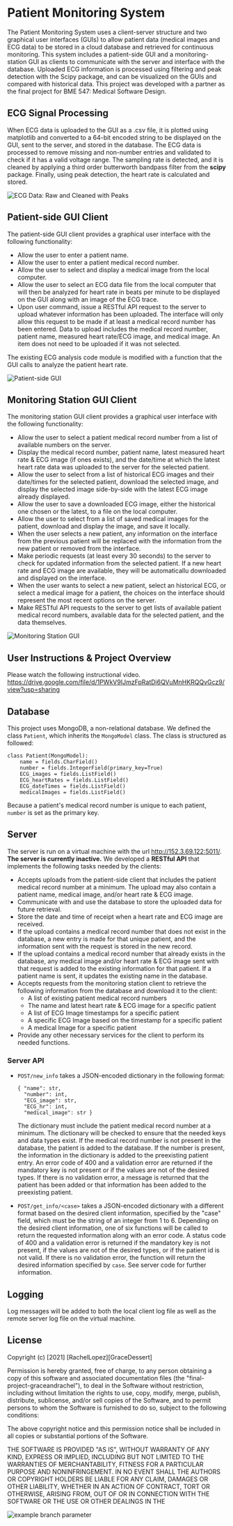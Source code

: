 # Patient Monitoring System


The Patient Monitoring System uses a client-server structure and two graphical user interfaces (GUIs) to allow patient data (medical images and ECG data) to be stored in a cloud database and retrieved for continuous monitoring. This system includes a patient-side GUI and a monitoring-station GUI as clients to communicate with the server and interface with the database. Uploaded ECG information is processed using filtering and peak detection with the Scipy package, and can be visualized on the GUIs and compared with historical data. This project was developed with a partner as the final project for BME 547: Medical Software Design.

## ECG Signal Processing

When ECG data is uploaded to the GUI as a .csv file, it is plotted using matplotlib and converted to a 64-bit encoded string to be displayed on the GUI, sent to the server, and stored in the database. 
The ECG data is processed to remove missing and non-number entries and validated to check if it has a valid voltage range. 
The sampling rate is detected, and it is cleaned by applying a third order butterworth bandpass filter from the **scipy** package. Finally, using peak detection, the heart rate is calculated and stored.

![ECG Data: Raw and Cleaned with Peaks](images/ECG_Process_Example.png)

## Patient-side GUI Client

The patient-side GUI client provides a graphical user interface with the following functionality:

* Allow the user to enter a patient name.
* Allow the user to enter a patient medical record number.
* Allow the user to select and display a medical image from the local computer.
* Allow the user to select an ECG data file from the local computer that will then be analyzed for heart rate in beats per minute to be displayed on the GUI along with an image of the ECG trace.
* Upon user command, issue a RESTful API request to the server to upload whatever information has been uploaded. The interface will only allow this request to be made if at least a medical record number has been entered. Data to upload includes the medical record number, patient name, measured heart rate/ECG image, and medical image. An item does not need to be uploaded if it was not selected. 

The existing ECG analysis code module is modified with a function that the GUI calls to analyze the patient heart rate.

![Patient-side GUI](images/PatientGUI.png)

## Monitoring Station GUI Client

The monitoring station GUI client provides a graphical user interface with the following functionality:

* Allow the user to select a patient medical record number from a list of available numbers on the server.
* Display the medical record number, patient name, latest measured heart rate & ECG image (if ones exists), and the date/time at which the latest heart rate data was uploaded to the server for the selected patient.
* Allow the user to select from a list of historical ECG images and their date/times for the selected patient, download the selected image, and display the selected image side-by-side with the latest ECG image already displayed.
* Allow the user to save a downloaded ECG image, either the historical one chosen or the latest, to a file on the local computer.
* Allow the user to select from a list of saved medical images for the patient, download and display the image, and save it locally.
* When the user selects a new patient, any information on the interface from the previous patient will be replaced with the information from the new patient or removed from the interface.
* Make periodic requests (at least every 30 seconds) to the server to check for updated information from the selected patient. If a new heart rate and ECG image are available, they will be automaticallu downloaded and displayed on the interface.
* When the user wants to select a new patient, select an historical ECG, or select a medical image for a patient, the choices on the interface should represent the most recent options on the server.
* Make RESTful API requests to the server to get lists of available patient medical record numbers, available data for the selected patient, and the data themselves.

![Monitoring Station GUI](images/MonitoringGUI.png)

## User Instructions & Project Overview

Please watch the following instructional video. 
<https://drive.google.com/file/d/1PWkV9IJmzFpRatDi6QVuMnHKRQQvGcz9/view?usp=sharing>



## Database

This project uses MongoDB, a non-relational database. We defined the class `Patient`, which inherits the `MongoModel` class. The class is structured as followed:
```
class Patient(MongoModel):
    name = fields.CharField()
    number = fields.IntegerField(primary_key=True)
    ECG_images = fields.ListField()
    ECG_heartRates = fields.ListField()
    ECG_dateTimes = fields.ListField()
    medicalImages = fields.ListField()
```

Because a patient's medical record number is unique to each patient, `number` is set as the primary key.


## Server

The server is run on a virtual machine with the url <http://152.3.69.122:5011/>. **The server is currently inactive.** 
We developed a **RESTful API** that implements the following tasks needed by the clients:

* Accepts uploads from the patient-side client that includes the patient medical record number at a minimum. The upload may also contain a patient name, medical image, and/or heart rate & ECG image.
* Communicate with and use the database to store the uploaded data for future retrieval.
* Store the date and time of receipt when a heart rate and ECG image are received.
* If the upload contains a medical record number that does not exist in the database, a new entry is made for that unique patient, and the information sent with the request is stored in the new record.
* If the upload contains a medical record number that already exists in the database, any medical image and/or heart rate & ECG image sent with that request is added to the existing information for that patient. If a patient name is sent, it updates the existing name in the database.
* Accepts requests from the monitoring station client to retrieve the following information from the database and download it to the client:
  + A list of existing patient medical record numbers
  + The name and latest heart rate & ECG image for a specific patient
  + A list of ECG Image timestamps for a specific patient
  + A specific ECG Image based on the timestamp for a specific patient
  + A medical Image for a specific patient
* Provide any other necessary services for the client to perform its needed functions.


### Server API

* `POST/new_info` takes a JSON-encoded dictionary in the following format:
  ```
  { "name": str,
    "number": int, 
    "ECG_image": str,
    "ECG_hr": int,
    "medical_image": str }
  ``` 
  The dictionary must include the patient medical record number at a minimum. The dictionary will be checked to ensure that the needed keys and data types exist. If the medical record number is not present in the database, the patient is added to the database. If the number is present, the information in the dictionary is added to the preexisting patient entry. An error code of 400 and a validation error are returned if the mandatory key is not present or if the values are not of the desired types. If there is no validation error, a message is returned that the patient has been added or that information has been added to the preexisting patient.


* `POST/get_info/<case>` takes a JSON-encoded dictionary with a different format based on the desired client information, specified by the "case" field, which must be the string of an integer from 1 to 6. Depending on the desired client information, one of six functions will be called to return the requested information along with an error code. A status code of 400 and a validation error is returned if the mandatory key is not present, if the values are not of the desired types, or if the patient id is not valid. If there is no validation error, the function will return the desired information specified by `case`. See server code for further information. 


## Logging
Log messages will be added to both the local client log file as well as the remote server log file on the virtual machine.


## License 


Copyright (c) [2021] [RachelLopez][GraceDessert]

Permission is hereby granted, free of charge, to any person obtaining a copy
of this software and associated documentation files (the "final-project-graceandrachel"), to deal in the Software without restriction, including without limitation the rights
to use, copy, modify, merge, publish, distribute, sublicense, and/or sell
copies of the Software, and to permit persons to whom the Software is
furnished to do so, subject to the following conditions:

The above copyright notice and this permission notice shall be included in all
copies or substantial portions of the Software.

THE SOFTWARE IS PROVIDED "AS IS", WITHOUT WARRANTY OF ANY KIND, EXPRESS OR
IMPLIED, INCLUDING BUT NOT LIMITED TO THE WARRANTIES OF MERCHANTABILITY,
FITNESS FOR A PARTICULAR PURPOSE AND NONINFRINGEMENT. IN NO EVENT SHALL THE
AUTHORS OR COPYRIGHT HOLDERS BE LIABLE FOR ANY CLAIM, DAMAGES OR OTHER
LIABILITY, WHETHER IN AN ACTION OF CONTRACT, TORT OR OTHERWISE, ARISING FROM,
OUT OF OR IN CONNECTION WITH THE SOFTWARE OR THE USE OR OTHER DEALINGS IN THE

![example branch parameter](https://github.com/dessertgrace/Patient-Monitor/actions/workflows/pytest_runner.yml/badge.svg?event=push)
